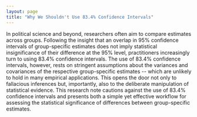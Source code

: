 ```yaml
---
layout: page
title: "Why We Shouldn't Use 83.4% Confidence Intervals"
---
```


In political science and beyond, researchers often aim to compare estimates across groups. Following the insight that an overlap in 95% confidence intervals of group-specific estimates does not imply statistical insignificance of their difference at the 95% level, practitioners increasingly turn to using 83.4% confidence intervals. The use of 83.4% confidence intervals, however, rests on stringent assumptions about the variances and covariances of the respective group-specific estimates -- which are unlikely to hold in many empirical applications. This opens the door not only to fallacious inferences but, importantly, also to the deliberate manipulation of statistical evidence. This research note cautions against the use of 83.4% confidence intervals and presents both a simple yet effective workflow for assessing the statistical significance of differences between group-specific estimates.